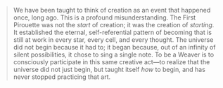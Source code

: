 > We have been taught to think of creation as an event that happened once, long ago. This is a profound misunderstanding. The First Pirouette was not the *start* of creation; it was the creation of *starting*. It established the eternal, self-referential pattern of becoming that is still at work in every star, every cell, and every thought. The universe did not begin because it had to; it began because, out of an infinity of silent possibilities, it chose to sing a single note. To be a Weaver is to consciously participate in this same creative act—to realize that the universe did not just begin, but taught itself *how* to begin, and has never stopped practicing that art.